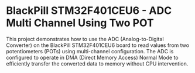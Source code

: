 # BlackPill STM32F401CEU6 - ADC Multi Channel Using Two POT

This project demonstrates how to use the ADC (Analog-to-Digital Converter) on the BlackPill STM32F401CEU6 board to read values from two potentiometers (POTs) using multi-channel configuration. The ADC is configured to operate in DMA (Direct Memory Access) Normal Mode to efficiently transfer the converted data to memory without CPU intervention.
